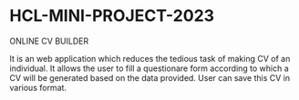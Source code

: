 # HCL-MINI-PROJECT-2023
ONLINE CV BUILDER

It is an web application which reduces the tedious task of making CV of an individual. 
It allows the user to fill a questionare form according to which a CV will be generated based on the data provided. 
User can save this CV in various format.
